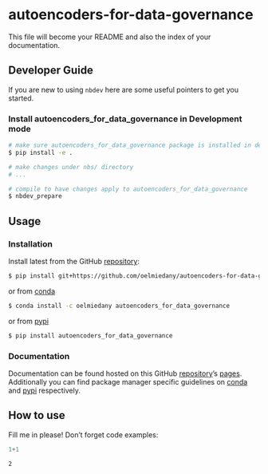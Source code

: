 # autoencoders-for-data-governance


<!-- WARNING: THIS FILE WAS AUTOGENERATED! DO NOT EDIT! -->

This file will become your README and also the index of your
documentation.

## Developer Guide

If you are new to using `nbdev` here are some useful pointers to get you
started.

### Install autoencoders_for_data_governance in Development mode

``` sh
# make sure autoencoders_for_data_governance package is installed in development mode
$ pip install -e .

# make changes under nbs/ directory
# ...

# compile to have changes apply to autoencoders_for_data_governance
$ nbdev_prepare
```

## Usage

### Installation

Install latest from the GitHub
[repository](https://github.com/oelmiedany/autoencoders-for-data-governance):

``` sh
$ pip install git+https://github.com/oelmiedany/autoencoders-for-data-governance.git
```

or from
[conda](https://anaconda.org/oelmiedany/autoencoders-for-data-governance)

``` sh
$ conda install -c oelmiedany autoencoders_for_data_governance
```

or from
[pypi](https://pypi.org/project/autoencoders-for-data-governance/)

``` sh
$ pip install autoencoders_for_data_governance
```

### Documentation

Documentation can be found hosted on this GitHub
[repository](https://github.com/oelmiedany/autoencoders-for-data-governance)’s
[pages](https://oelmiedany.github.io/autoencoders-for-data-governance/).
Additionally you can find package manager specific guidelines on
[conda](https://anaconda.org/oelmiedany/autoencoders-for-data-governance)
and [pypi](https://pypi.org/project/autoencoders-for-data-governance/)
respectively.

## How to use

Fill me in please! Don’t forget code examples:

``` python
1+1
```

    2

